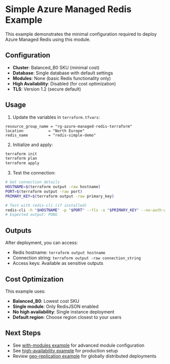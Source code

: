 # Simple Azure Managed Redis Example

This example demonstrates the minimal configuration required to deploy Azure Managed Redis using this module.

## Configuration

- **Cluster**: Balanced_B0 SKU (minimal cost)
- **Database**: Single database with default settings
- **Modules**: None (basic Redis functionality only)
- **High Availability**: Disabled (for cost optimization)
- **TLS**: Version 1.2 (secure default)

## Usage

1. Update the variables in `terraform.tfvars`:

```hcl
resource_group_name = "rg-azure-managed-redis-terraform"
location           = "North Europe"
redis_name         = "redis-simple-demo"
```

2. Initialize and apply:

```bash
terraform init
terraform plan
terraform apply
```

3. Test the connection:

```bash
# Get connection details
HOSTNAME=$(terraform output -raw hostname)
PORT=$(terraform output -raw port)
PRIMARY_KEY=$(terraform output -raw primary_key)

# Test with redis-cli (if installed)
redis-cli -h "$HOSTNAME" -p "$PORT" --tls -a "$PRIMARY_KEY" --no-auth-warning ping
# Expected output: PONG
```

## Outputs

After deployment, you can access:

- Redis hostname: `terraform output hostname`
- Connection string: `terraform output -raw connection_string`
- Access keys: Available as sensitive outputs

## Cost Optimization

This example uses:
- **Balanced_B0**: Lowest cost SKU
- **Single module**: Only RedisJSON enabled
- **No high availability**: Single instance deployment
- **Default region**: Choose region closest to your users

## Next Steps

- See [with-modules example](../with-modules/) for advanced module configuration
- See [high-availability example](../high-availability/) for production setup
- Review [geo-replication example](../geo-replication/) for globally distributed deployments
